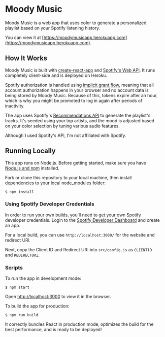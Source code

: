 # Moody Music

Moody Music is a web app that uses color to generate a personalized playlist based on your Spotify listening history.

You can view it at [https://moodymusicapp.herokuapp.com](https://moodymusicapp.herokuapp.com).

## How It Works

Moody Music is built with [create-react-app](https://github.com/facebook/create-react-app) and [Spotify's Web API](https://developer.spotify.com/documentation/web-api/). It runs completely client-side and is deployed on Heroku.

Spotify authorization is handled using [implicit grant flow](https://developer.spotify.com/documentation/general/guides/authorization-guide/#implicit-grant-flow), meaning that all account authorization happens in your browser and no account data is being stored by Moody Music. Because of this, tokens expire after an hour, which is why you might be promoted to log in again after periods of inactivity.

The app uses Spotify's [Recommendations API](https://developer.spotify.com/documentation/web-api/reference/browse/get-recommendations/) to generate the playlist's tracks. It's seeded using your top artists, and the mood is adjusted based on your color selection by tuning various audio features.

Although I used Spotify's API, I'm not affiliated with Spotify.

## Running Locally

This app runs on Node.js. Before getting started, make sure you have [Node.js and npm](https://www.npmjs.com/get-npm) installed.

Fork or clone this repository to your local machine, then install dependencies to your local node_modules folder:

    $ npm install

### Using Spotify Developer Credentials

In order to run your own builds, you'll need to get your own Spotify developer credentials. Login to the [Spotify Developer Dashboard](https://developer.spotify.com/dashboard/applications) and create an app. 

For a local build, you can use `http://localhost:3000/` for the website and redirect URI.

Next, copy the Client ID and Redirect URI into `src/config.js` as `CLIENTID` and `REDIRECTURI`.

### Scripts

To run the app in development mode:

    $ npm start

Open [http://localhost:3000](http://localhost:3000) to view it in the browser.

To build the app for production:

    $ npm run build

It correctly bundles React in production mode, optimizes the build for the best performance, and is ready to be deployed!
